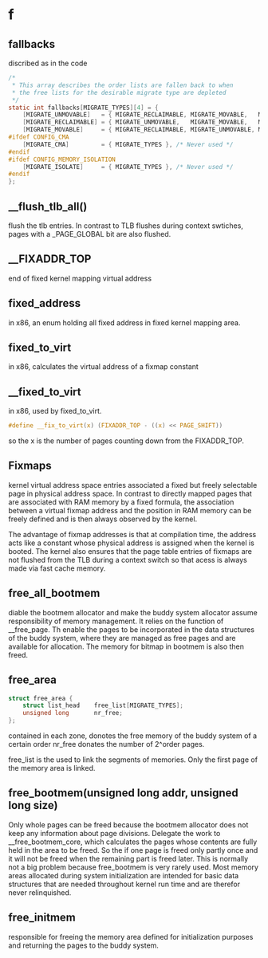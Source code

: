 # f

## fallbacks
discribed as in the code
```c
/*
 * This array describes the order lists are fallen back to when
 * the free lists for the desirable migrate type are depleted
 */
static int fallbacks[MIGRATE_TYPES][4] = {
	[MIGRATE_UNMOVABLE]   = { MIGRATE_RECLAIMABLE, MIGRATE_MOVABLE,   MIGRATE_TYPES },
	[MIGRATE_RECLAIMABLE] = { MIGRATE_UNMOVABLE,   MIGRATE_MOVABLE,   MIGRATE_TYPES },
	[MIGRATE_MOVABLE]     = { MIGRATE_RECLAIMABLE, MIGRATE_UNMOVABLE, MIGRATE_TYPES },
#ifdef CONFIG_CMA
	[MIGRATE_CMA]         = { MIGRATE_TYPES }, /* Never used */
#endif
#ifdef CONFIG_MEMORY_ISOLATION
	[MIGRATE_ISOLATE]     = { MIGRATE_TYPES }, /* Never used */
#endif
};
```


## __flush_tlb_all()
flush the tlb entries. In contrast to TLB flushes during context swtiches, pages with a _PAGE_GLOBAL bit are also flushed.

## __FIXADDR_TOP
end of fixed kernel mapping virtual address

## fixed_address
in x86, an enum holding all fixed address in fixed kernel mapping area.

## fixed_to_virt
in x86, calculates the virtual address of a fixmap constant

## __fixed_to_virt
in x86, used by fixed_to_virt. 
```c
#define __fix_to_virt(x) (FIXADDR_TOP - ((x) << PAGE_SHIFT))
```
so the x is the number of pages counting down from the FIXADDR_TOP.

## Fixmaps
kernel virtual address space entries associated a fixed but freely selectable page in physical address space. In contrast to directly mapped pages that are associated with RAM memory by a fixed formula, the association between a virtual fixmap address and the position in RAM memory can be freely defined and is then always observed by the kernel.

The advantage of fixmap addresses is that at compilation time, the address acts like a constant whose physical address is assigned when the kernel is booted. The kernel also ensures that the page table entries of fixmaps are not flushed from the TLB during a context switch so that acess is always made via fast cache memory.

## free_all_bootmem 
diable the bootmem allocator and make the buddy system allocator assume responsibility of memory management. It relies on the function of __free_page. Th enable the pages to be incorporated in the data structures of the buddy system, where they are managed as free pages and are available for allocation. The memory for bitmap in bootmem is also then freed.

## free_area
```c
struct free_area {
	struct list_head	free_list[MIGRATE_TYPES];
	unsigned long		nr_free;
};
```
contained in each zone, donotes the free memory of the buddy system of a certain order
nr_free donates the number of 2^order pages.

free_list is the used to link the segments of memories. Only the first page of the memory area is linked.



## free_bootmem(unsigned long addr, unsigned long size)
Only whole pages can be freed because the bootmem allocator does not keep any information about page divisions. Delegate the work to __free_bootmem_core, which calculates the pages whose contents are fully held in the area to be freed. So the if one page is freed only partly once and it will not be freed when the remaining part is freed later. This is normally not a big problem because free_bootmem is very rarely used. Most memory areas allocated during system initialization are intended for basic data structures that are needed throughout kernel run time and are therefor never relinquished.

## free_initmem
responsible for freeing the memory area defined for initialization purposes and returning the pages to the buddy system. 
